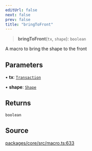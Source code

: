 ```yaml
---
editUrl: false
next: false
prev: false
title: "bringToFront"
---
```


> **bringToFront**(`tx`, `shape`): `boolean`

A macro to bring the shape to the front

## Parameters

• **tx**: [`Transaction`](/api-core/classes/transaction/)

• **shape**: [`Shape`](/api-core/classes/shape/)

## Returns

`boolean`

## Source

[packages/core/src/macro.ts:633](https://github.com/dgmjs/dgmjs/blob/main/packages/core/src/macro.ts#L633)
